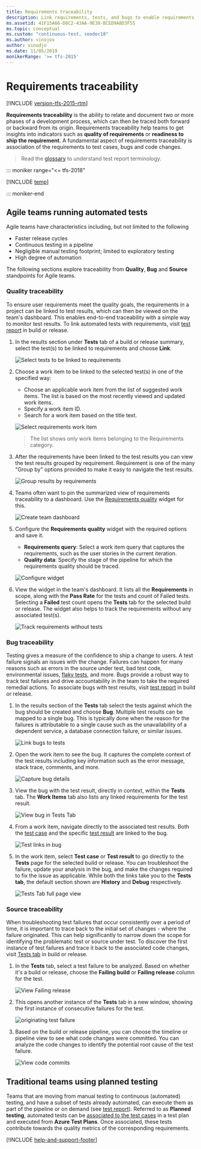 ```yaml
---
title: Requirements traceability
description: Link requirements, tests, and bugs to enable requirements traceability
ms.assetid: 41F15A66-D8C2-43AA-9E38-BCED9A8D3F55
ms.topic: conceptual
ms.custom: "continuous-test, seodec18"
ms.author: vinojos
author: vinodjo
ms.date: 11/05/2019
monikerRange: '>= tfs-2015'
---
```


# Requirements traceability

[!INCLUDE [version-tfs-2015-rtm](../includes/version-tfs-2015-rtm.md)]

**Requirements traceability** is the ability to relate and document two or more phases of
a development process, which can then be traced both forward or backward from its origin.
Requirements traceability help teams to get insights into indicators such as
**quality of requirements** or **readiness to ship the requirement**.
A fundamental aspect of requirements traceability is association of the requirements to test cases, bugs and code changes.

> Read the [glossary](./test-glossary.md) to understand test report terminology.

::: moniker range="<= tfs-2018"

[!INCLUDE [temp](../includes/concept-rename-note.md)]

::: moniker-end

<a name="agileteams"></a>

## Agile teams running automated tests

Agile teams have characteristics including, but not limited to the following

- Faster release cycles
- Continuous testing in a pipeline
- Negligible manual testing footprint; limited to exploratory testing
- High degree of automation

The following sections explore traceability from **Quality**, **Bug** and **Source** standpoints for Agile teams.

<a name="qualitytraceability"></a>

### Quality traceability

To ensure user requirements meet the quality goals, the requirements
in a project can be linked to test results, which can then be viewed on the
team's dashboard. This enables end-to-end traceability with a simple way to monitor test results.
To link automated tests with requirements, visit [test report](review-continuous-test-results-after-build.md) in build or release.

1.  In the results section under **Tests** tab of a build or release summary,
    select the test(s) to be linked to requirements and choose **Link**.

    ![Select tests to be linked to requirements](media/requirements-traceability/link-results-to-requirements.png)

2.  Choose a work item to be linked to the selected test(s) in one of the specified way:

    - Choose an applicable work item from the list of suggested work items. The list is based on the most recently viewed and updated work items.
    - Specify a work item ID.
    - Search for a work item based on the title text.

    ![Select requirements work item](media/requirements-traceability/select-workitem.png)

    > The list shows only work items belonging to the Requirements category.

3.  After the requirements have been linked to the test results you can view the test
    results grouped by requirement. Requirement is one of the many "Group by" options provided
    to make it easy to navigate the test results.

    ![Group results by requirements](media/requirements-traceability/groupby-requirements.png)

4.  Teams often want to pin the summarized view of requirements traceability to a dashboard.
    Use the [Requirements quality](../../report/dashboards/widget-catalog.md) widget for this.

    ![Create team dashboard](media/requirements-traceability/team-dashboard.png)

5.  Configure the **Requirements quality** widget with the required options and save it.

    - **Requirements query**: Select a work item query that captures the requirements, such as the user stories in the current iteration.
    - **Quality data**: Specify the stage of the pipeline for which the requirements quality should be traced.

    ![Configure widget](media/requirements-traceability/configure-widget.png)

6.  View the widget in the team's dashboard. It lists all the **Requirements** in scope,
    along with the **Pass Rate** for the tests and count of Failed tests. Selecting a **Failed** test
    count opens the **Tests** tab for the selected build or release.
    The widget also helps to track the requirements without any associated test(s).

    ![Track requirements without tests](media/requirements-traceability/requirements-quality-widget.png)

<a name="bugtraceability"></a>

### Bug traceability

Testing gives a measure of the confidence to ship a change to users. A test failure signals an issues with the change.
Failures can happen for many reasons such as errors in the source under test, bad test code, environmental issues,
[flaky tests](test-glossary.md), and more.
Bugs provide a robust way to track test failures and drive accountability in the team to take the required remedial actions.
To associate bugs with test results, visit [test report](review-continuous-test-results-after-build.md) in build or release.

1.  In the results section of the **Tests** tab select the tests against which the bug should be created
    and choose **Bug**. Multiple test results can be mapped to a single bug.
    This is typically done when the reason for the failures is attributable to a single cause such as
    the unavailability of a dependent service, a database connection failure, or similar issues.

    ![Link bugs to tests](media/requirements-traceability/link-bugs-to-tests.png)

2.  Open the work item to see the bug. It captures the complete context of the test results including key information
    such as the error message, stack trace, comments, and more.

    ![Capture bug details](media/requirements-traceability/capture-bug-details.png)

3.  View the bug with the test result, directly in context, within the **Tests** tab.
    The **Work Items** tab also lists any linked requirements for the test result.

    ![View bug in Tests Tab](media/requirements-traceability/view-bug-in-tests-tab.png)

4.  From a work item, navigate directly to the associated test results.
    Both the [test case](test-glossary.md) and the specific [test result](test-glossary.md) are linked to the bug.

    ![Test links in bug](media/requirements-traceability/test-link-in-bug.png)

5.  In the work item, select **Test case** or **Test result** to go directly to the **Tests** page
    for the selected build or release. You can troubleshoot the failure, update your analysis
    in the bug, and make the changes required to fix the issue as applicable.
    While both the links take you to the **Tests tab**, the default section shown are **History** and **Debug** respectively.

    ![Tests Tab full page view](media/requirements-traceability/redirect-to-tests-tab.png)

<a name="sourcetraceability"></a>

### Source traceability

When troubleshooting test failures that occur consistently over a period of time,
it is important to trace back to the initial set of changes - where the failure originated.
This can help significantly to narrow down the scope for identifying the problematic test or
source under test. To discover the first instance of test failures and trace it back to the associated code changes,
visit [Tests tab](review-continuous-test-results-after-build.md) in build or release.

1.  In the **Tests** tab, select a test failure to be analyzed.
    Based on whether it's a build or release, choose the **Failing build** or **Failing release** column for the test.

    ![View Failing release](media/requirements-traceability/view-failing-release.png)

2.  This opens another instance of the **Tests** tab in a new window, showing the first instance of consecutive failures for the test.

    ![originating test failure](media/requirements-traceability/view-originating-test.png)

3.  Based on the build or release pipeline, you can choose the timeline or pipeline view to see what code changes were committed.
    You can analyze the code changes to identify the potential root cause of the test failure.

    ![View code commits](media/requirements-traceability/view-code-commits.png)

<a name="traditionalteams"></a>

## Traditional teams using planned testing

Teams that are moving from manual testing to continuous (automated) testing, and have a subset of tests already automated,
can execute them as part of the pipeline or on demand (see [test report](review-continuous-test-results-after-build.md)).
Referred to as **Planned testing**, automated tests can be [associated to the test cases](../../test/associate-automated-test-with-test-case.md)
in a test plan and executed from **Azure Test Plans**.
Once associated, these tests contribute towards the quality metrics of the corresponding requirements.

[!INCLUDE [help-and-support-footer](includes/help-and-support-footer.md)]
